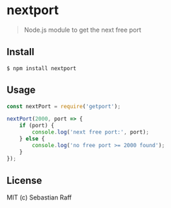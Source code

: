 # nextport

> Node.js module to get the next free port

## Install

```
$ npm install nextport
```

## Usage

```javascript
const nextPort = require('getport');

nextPort(2000, port => {
    if (port) {
        console.log('next free port:', port);
    } else {
        console.log('no free port >= 2000 found');
    }
});

```

## License

MIT (c) Sebastian Raff
